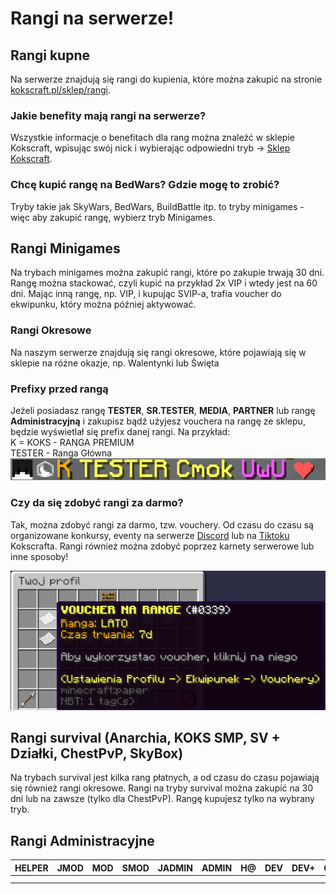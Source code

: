 # Rangi na serwerze!

## Rangi kupne
Na serwerze znajdują się rangi do kupienia, które można zakupić na stronie [kokscraft.pl/sklep/rangi](https://kokscraft.pl/sklep/rangi/).

### Jakie benefity mają rangi na serwerze?
Wszystkie informacje o benefitach dla rang można znaleźć w sklepie Kokscraft, wpisując swój nick i wybierając odpowiedni tryb -> [Sklep Kokscraft](https://kokscraft.pl/login).

### Chcę kupić rangę na BedWars? Gdzie mogę to zrobić?
Tryby takie jak SkyWars, BedWars, BuildBattle itp. to tryby minigames - więc aby zakupić rangę, wybierz tryb Minigames.

## Rangi Minigames
Na trybach minigames można zakupić rangi, które po zakupie trwają 30 dni. Rangę można stackować, czyli kupić na przykład 2x VIP i wtedy jest na 60 dni. Mając inną rangę, np. VIP, i kupując SVIP-a, trafia voucher do ekwipunku, który można później aktywować.

### Rangi Okresowe
Na naszym serwerze znajdują się rangi okresowe, które pojawiają się w sklepie na różne okazje, np. Walentynki lub Święta

### Prefixy przed rangą
Jeżeli posiadasz rangę **TESTER**, **SR.TESTER**, **MEDIA**, **PARTNER** lub rangę **Administracyjną** i zakupisz bądź użyjesz vouchera na rangę ze sklepu, będzie wyświetlał się prefix danej rangi. Na przykład:  
K = KOKS - RANGA PREMIUM  
TESTER - Ranga Główna  
![ranga](/assets/ranks/ranga.png)

### Czy da się zdobyć rangi za darmo?
Tak, można zdobyć rangi za darmo, tzw. vouchery. Od czasu do czasu są organizowane konkursy, eventy na serwerze [Discord](https://discord.com/invite/kokscraft) lub na [Tiktoku](https://tiktok.com/@kokscraftpl) Kokscrafta. Rangi również można zdobyć poprzez karnety serwerowe lub inne sposoby!

![voucher](/assets/ranks/voucher.png)

## Rangi survival (Anarchia, KOKS SMP, SV + Działki, ChestPvP, SkyBox)
Na trybach survival jest kilka rang płatnych, a od czasu do czasu pojawiają się również rangi okresowe. Rangi na tryby survival można zakupić na 30 dni lub na zawsze (tylko dla ChestPvP). Rangę kupujesz tylko na wybrany tryb.
    
## Rangi Administracyjne


| **HELPER** | **JMOD** | **MOD** | **SMOD** | **JADMIN** | **ADMIN** | **H@** | **DEV** | **DEV+** | **CEO** |
|------------|----------|---------|----------|------------|-----------|--------|---------|----------|---------|
|            |          |         |          |            |           |        |         |          |         |
|            |          |         |          |            |           |        |         |          |         |